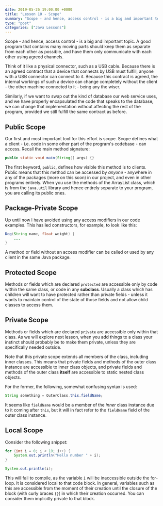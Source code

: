 ```yaml
---
date: 2019-05-26 19:00:00 +0000
title: "Lesson 10 - Scope"
summary: "Scope - and hence, access control - is a big and important topic. A good program that contains many moving parts should keep them as separate from each other as possible, and have them only communicate with each other using agreed channels."
type: "post"
categories: ["Java Lessons"]
---
```


Scope - and hence, access control - is a big and important topic. A good program that contains many moving parts should keep them as separate from each other as possible, and have them only communicate with each other using agreed channels.

Think of it like a physical connector, such as a USB cable. Because there is an agreed contract that a device that connects by USB must fulfill, anyone with a USB connector can connect to it. Because this contract is agreed, the internal workings of such a device can change completely without the client - the other machine connected to it - being any the wiser.

Similarly, if we want to swap out the kind of database our web service uses, and we have properly encapsulated the code that speaks to the database, we can change that implementation without affecting the rest of the program, provided we still fulfill the same contract as before.

## Public Scope

Our first and most important tool for this effort is scope. Scope defines what a client - i.e. code in some other part of the program's codebase - can access. Recall the main method signature:

```java
public static void main(String[] args) {}
```

The first keyword, `public`, defines how visible this method is to clients. Public means that this method can be accessed by *anyone* - anywhere in any of the packages (more on this soon) in our project, and even in other programs entirely. When you use the methods of the ArrayList class, which is from the `java.util` library and hence entirely separate to your program, you are calling its public ones.

## Package-Private Scope

Up until now I have avoided using any access modifiers in our code examples. This has led constructors, for example, to look like this:

```java
Dog(String name, float weight) {
    ...
}
```

A method or field without an access modifier can be called or used by any client in the same Java package.

## Protected Scope

Methods or fields which are declared `protected` are accessible only by code within the same class, or code in any **subclass**. Usually a class which has children will want to have protected rather than private fields - unless it wants to maintain control of the state of those fields and not allow child classes to access them.

## Private Scope

Methods or fields which are declared `private` are accessible only within that class. As we will explore next lesson, when you add things to a class your instinct should probably be to make them private, unless they are specifically needed outside.

Note that this private scope extends all members of the class, including inner classes. This means that private fields and methods of the outer class instance are accessible to inner class objects, and private fields and methods of the outer class **itself** are accessible to static nested class objects.

For the former, the following, somewhat confusing syntax is used:

```java
String something = OuterClass.this.fieldName;
```

It seems like `fieldName` would be a member of the *inner* class instance due to it coming after `this`, but it will in fact refer to the `fieldName` field of the outer class instance.

## Local Scope

Consider the following snippet:

```java
for (int i = 0; i < 10; i++) {
    System.out.println("Hello number " + i);
}

System.out.println(i);
```

This will fail to compile, as the variable `i` will be inaccessible outside the for-loop. It is considered local to that code block. In general, variables such as this are accessible from the moment of their creation until the closure of the block (with curly braces `{}`) in which their creation occurred. You can consider them implicitly private to that block.
